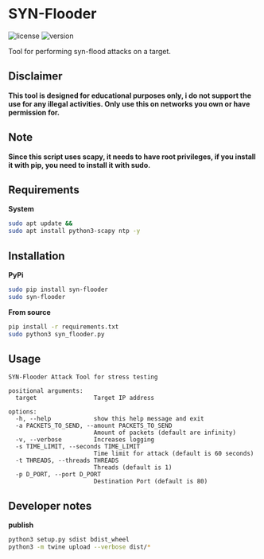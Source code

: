 # SYN-Flooder

![license](https://img.shields.io/badge/license-MIT-brightgreen.svg)
![version](https://img.shields.io/badge/version-1.3.1-lightgrey.svg)

Tool for performing syn-flood attacks on a target.

## Disclaimer
**This tool is designed for educational purposes only, i do not support the use for any illegal activities.
Only use this on networks you own or have permission for.**

## Note

**Since this script uses scapy, it needs to have root privileges, if
you install it with pip, you need to install it with sudo.**

## Requirements

**System**
```bash
sudo apt update &&
sudo apt install python3-scapy ntp -y
```

## Installation

**PyPi**

```bash
sudo pip install syn-flooder
sudo syn-flooder
```

**From source**
```bash
pip install -r requirements.txt
sudo python3 syn_flooder.py
```

## Usage

```
SYN-Flooder Attack Tool for stress testing

positional arguments:
  target                Target IP address

options:
  -h, --help            show this help message and exit
  -a PACKETS_TO_SEND, --amount PACKETS_TO_SEND
                        Amount of packets (default are infinity)
  -v, --verbose         Increases logging
  -s TIME_LIMIT, --seconds TIME_LIMIT
                        Time limit for attack (default is 60 seconds)
  -t THREADS, --threads THREADS
                        Threads (default is 1)
  -p D_PORT, --port D_PORT
                        Destination Port (default is 80)
```

## Developer notes

**publish**
```bash
python3 setup.py sdist bdist_wheel
python3 -m twine upload --verbose dist/*
```
